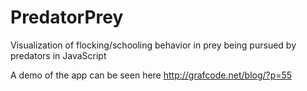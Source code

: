 # PredatorPrey
Visualization of flocking/schooling behavior in prey being pursued by predators in JavaScript

A demo of the app can be seen here  http://grafcode.net/blog/?p=55
